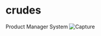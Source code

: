 # crudes
Product Manager System
![Capture](https://user-images.githubusercontent.com/39694906/157033391-7ebadc9f-2db3-4c76-bcd1-53bc859fa47f.PNG)
